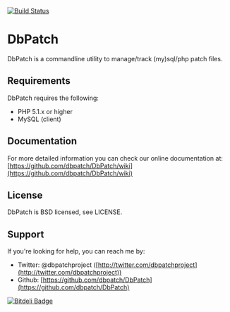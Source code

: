 [![Build Status](https://secure.travis-ci.org/dbpatch/DbPatch.png?branch=master)](http://travis-ci.org/dbpatch/DbPatch)

DbPatch
======

DbPatch is a commandline utility to manage/track (my)sql/php patch files.

Requirements
------------
DbPatch requires the following:

* PHP 5.1.x or higher
* MySQL (client)

Documentation
-------------
For more detailed information you can check our online documentation at: [https://github.com/dbpatch/DbPatch/wiki](https://github.com/dbpatch/DbPatch/wiki)

License
-------
DbPatch is BSD licensed, see LICENSE.

Support
-------
If you're looking for help, you can reach me by:

*  Twitter: @dbpatchproject ([http://twitter.com/dbpatchproject](http://twitter.com/dbpatchproject))
*  Github: [https://github.com/dbpatch/DbPatch](https://github.com/dbpatch/DbPatch)



[![Bitdeli Badge](https://d2weczhvl823v0.cloudfront.net/dbpatch/dbpatch/trend.png)](https://bitdeli.com/free "Bitdeli Badge")

